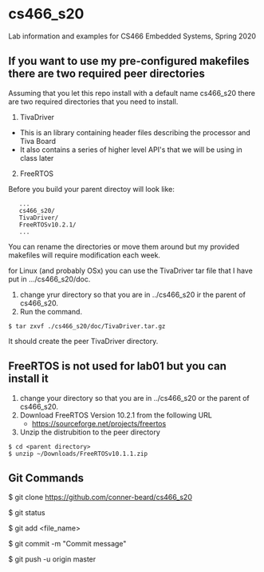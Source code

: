 # cs466_s20
Lab information and examples for CS466 Embedded Systems, Spring 2020

## If you want to use my pre-configured makefiles there are two required peer directories
Assuming that you let this repo install with a default name cs466_s20 there are two required directories that you need to install.
1. TivaDriver 
  * This is an library containing header files describing the processor and Tiva Board
  * It also contains a series of higher level API's that we will be using in class later
2. FreeRTOS

Before you build your parent directoy will look like:
```
   ...
   cs466_s20/
   TivaDriver/
   FreeRTOSv10.2.1/
   ...
```
You can rename the directories or move them around but my provided makefiles will require modification each week.

for Linux (and probably OSx) you can use the TivaDriver tar file that I have put in .../cs466_s20/doc.

1. change yrur directory so that you are in ../cs466_s20 ir the parent of cs466_s20.
2. Run the command.
```
$ tar zxvf ./cs466_s20/doc/TivaDriver.tar.gz
```
It should create the peer TivaDriver directory.

## FreeRTOS is not used for lab01 but you can install it

1. change your directory so that you are in ../cs466_s20 or the parent of cs466_s20.
2. Download FreeRTOS Version 10.2.1 from the following URL
   * https://sourceforge.net/projects/freertos
3. Unzip the distrubition to the peer directory
```
$ cd <parent directory>
$ unzip ~/Downloads/FreeRTOSv10.1.1.zip
```

## Git Commands

$ git clone https://github.com/conner-beard/cs466_s20

$ git status

$ git add <file_name>

$ git commit -m "Commit message"

$ git push -u origin master


